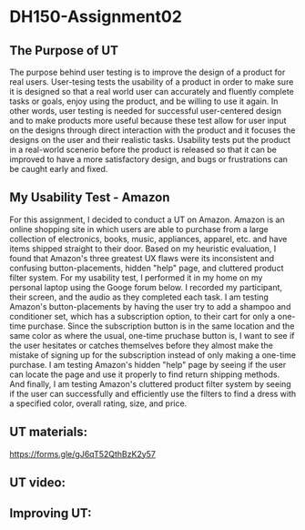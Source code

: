 # DH150-Assignment02

## The Purpose of UT
The purpose behind user testing is to improve the design of a product for real users. 
User-tesing tests the usability of a product in order to make sure it is designed so that a real world user 
can accurately and fluently complete tasks or goals, enjoy using the product, and be willing to use it again.
In other words, user testing is needed for successful user-centered design and to make products more useful 
because these test allow for user input on the designs through direct interaction with the product and it focuses 
the designs on the user and their realistic tasks. Usability tests put the product in a real-world scenerio before
the product is released so that it can be improved to have a more satisfactory design, and bugs or frustrations can 
be caught early and fixed. 

## My Usability Test - Amazon
For this assignment, I decided to conduct a UT on Amazon. Amazon is an online shopping site in which users are able to purchase from a large collection of electronics, books, music, appliances, apparel, etc. and have items shipped straight to their door. 
Based on my heuristic evaluation, I found that Amazon's three greatest UX flaws were its inconsistent and confusing button-placements,
hidden "help" page, and cluttered product filter system. For my usability test, I performed it in my home on my personal laptop using the Googe forum below. I recorded my participant, their screen, and the audio as they completed each task. 
I am testing Amazon's button-placements by having the user try to add a shampoo and conditioner set, which has a subscription option, to their cart for only a one-time purchase. Since the subscription button is in the same location and the same color as where the usual, one-time pruchase button is, I want to see if the user hesitates or catches themselves before they almost make the mistake of signing up for the subscription instead of only making a one-time purchase. I am testing Amazon's hidden "help" page by seeing if the user 
can locate the page and use it properly to find return shipping methods. And finally, I am testing Amazon's 
cluttered product filter system by seeing if the user can successfully and efficiently use the filters 
to find a dress with a specified color, overall rating, size, and price.

## UT materials:
https://forms.gle/gJ6qT52QthBzK2y57

## UT video:
## Improving UT:

